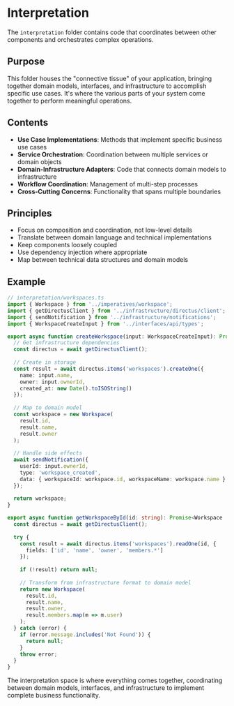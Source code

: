 # Interpretation

The `interpretation` folder contains code that coordinates between other components and orchestrates complex operations.

## Purpose

This folder houses the "connective tissue" of your application, bringing together domain models, interfaces, and infrastructure to accomplish specific use cases. It's where the various parts of your system come together to perform meaningful operations.

## Contents

- **Use Case Implementations**: Methods that implement specific business use cases
- **Service Orchestration**: Coordination between multiple services or domain objects
- **Domain-Infrastructure Adapters**: Code that connects domain models to infrastructure
- **Workflow Coordination**: Management of multi-step processes
- **Cross-Cutting Concerns**: Functionality that spans multiple boundaries

## Principles

- Focus on composition and coordination, not low-level details
- Translate between domain language and technical implementations
- Keep components loosely coupled
- Use dependency injection where appropriate
- Map between technical data structures and domain models

## Example

```typescript
// interpretation/workspaces.ts
import { Workspace } from '../imperatives/workspace';
import { getDirectusClient } from '../infrastructure/directus/client';
import { sendNotification } from '../infrastructure/notifications';
import { WorkspaceCreateInput } from '../interfaces/api/types';

export async function createWorkspace(input: WorkspaceCreateInput): Promise<Workspace> {
  // Get infrastructure dependencies
  const directus = await getDirectusClient();
  
  // Create in storage
  const result = await directus.items('workspaces').createOne({
    name: input.name,
    owner: input.ownerId,
    created_at: new Date().toISOString()
  });
  
  // Map to domain model
  const workspace = new Workspace(
    result.id,
    result.name,
    result.owner
  );
  
  // Handle side effects
  await sendNotification({
    userId: input.ownerId,
    type: 'workspace_created',
    data: { workspaceId: workspace.id, workspaceName: workspace.name }
  });
  
  return workspace;
}

export async function getWorkspaceById(id: string): Promise<Workspace | null> {
  const directus = await getDirectusClient();
  
  try {
    const result = await directus.items('workspaces').readOne(id, {
      fields: ['id', 'name', 'owner', 'members.*']
    });
    
    if (!result) return null;
    
    // Transform from infrastructure format to domain model
    return new Workspace(
      result.id,
      result.name,
      result.owner,
      result.members.map(m => m.user)
    );
  } catch (error) {
    if (error.message.includes('Not Found')) {
      return null;
    }
    throw error;
  }
}
```

The interpretation space is where everything comes together, coordinating between domain models, interfaces, and infrastructure to implement complete business functionality.
